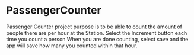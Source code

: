 # PassengerCounter

Passenger Counter project purpose is to be able to count the amount of people there are per hour at the Station.
Select the Increment button each time you count a person
When you are done counting, select save and the app will save how many you counted within that hour. 
